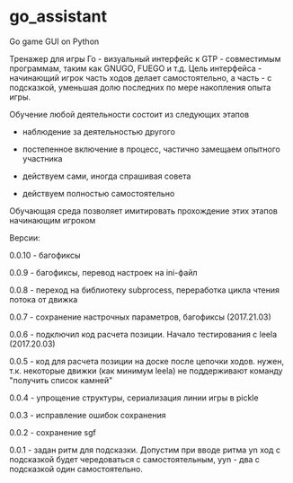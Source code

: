 # go_assistant
Go game GUI on Python


Тренажер для игры Го - визуальный интерфейс к GTP - совместимым программам, таким как 
GNUGO, FUEGO и т.д.  Цель интерфейса - начинающий игрок часть ходов делает самостоятельно,
а часть - с подсказкой, уменьшая долю последних по мере накопления опыта игры.

Обучение любой деятельности состоит из следующих этапов

 - наблюдение за деятельностью другого

 - постепенное включение в процесс, частично замещаем опытного участника

 - действуем сами, иногда спрашивая совета

 - действуем полностью самостоятельно

Обучающая среда позволяет имитировать прохождение этих этапов начинающим игроком 



Версии:

0.0.10 - багофиксы

0.0.9 - багофиксы, перевод настроек на ini-файл

0.0.8 - переход на библиотеку subprocess, переработка цикла чтения потока от движка

0.0.7 - сохранение настрочных параметров, багофиксы (2017.21.03)

0.0.6 - подключил код расчета позиции. Начало тестирования с leela  (2017.20.03)

0.0.5 - код для расчета позиции на доске после цепочки ходов. нужен, т.к. некоторые движки 
(как минимум leela) не поддерживают команду "получить список камней"

0.0.4 - упрощение структуры, сериализация линии игры в pickle

0.0.3 - исправление ошибок сохранения

0.0.2 - сохранение sgf

0.0.1 - задан ритм для подсказки. Допустим при вводе ритма yn ход с подсказкой будет 
чередоваться с самостоятельным, yyn - два с подсказкой один самостоятельно.
